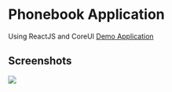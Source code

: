 # Phonebook Application
Using ReactJS and CoreUI
[Demo Application](http://phonebook-react.surge.sh)

## Screenshots

<a href="url"><img src="https://raw.githubusercontent.com/andreycruz16/phonebook-application/master/screenshots/phonebook.png" align="left"  ></a>